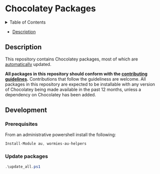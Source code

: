 # Chocolatey Packages

<!-- markdownlint-disable -->
<!-- START doctoc generated TOC please keep comment here to allow auto update -->
<!-- DON'T EDIT THIS SECTION, INSTEAD RE-RUN doctoc TO UPDATE -->
<details>
<summary>Table of Contents</summary>

- [Description](#description)
- [Development](#development)
  - [Prerequisites](#prerequisites)
  - [Update packages](#update-packages)

</details>
<!-- END doctoc generated TOC please keep comment here to allow auto update -->

- [Description](#description)

<!-- END doctoc generated TOC please keep comment here to allow auto update -->

<!-- markdownlint-enable -->

## Description

This repository contains Chocolatey packages, most of which are [automatically](https://docs.chocolatey.org/en-us/create/automatic-packages) updated.

**All packages in this repository should conform with the [contributing guidelines](CONTRIBUTING.md).** Contributions that follow the guideliness are welcome.
All packages in this repository are expected to be installable with any version of Chocolatey being made available in the past 12 months, unless a dependency on Chocolatey has been added.

## Development

### Prerequisites

From an administrative powershell install the following:

```powershell
Install-Module au, wormies-au-helpers
```

### Update packages

```powershell
.\update_all.ps1
```
